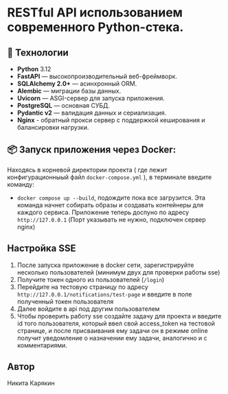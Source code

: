 # RESTful API использованием современного Python-стека.

## 🚀 Технологии

- **Python** 3.12
- **FastAPI** — высокопроизводительный веб-фреймворк.
- **SQLAlchemy 2.0+** — асинхронный ORM.
- **Alembic** — миграции базы данных.
- **Uvicorn** — ASGI-сервер для запуска приложения.
- **PostgreSQL** — основная СУБД.
- **Pydantic v2** — валидация данных и сериализация.
- **Nginx** - обратный прокси сервер с поддержкой кеширования и балансировки нагрузки.


## 📦 Запуск приложения через Docker:

Находясь в корневой директории проекта ( где лежит конфигурационныый файл ```docker-compose.yml``` ), в терминале введите команду:
- ```docker compose up --build```, подождите пока все загрузится.
Эта команда начнет собирать образы и создавать контейнеры для каждого сервиса.
Приложение теперь доспуно по адресу ```http://127.0.0.1``` (Порт указывать не нужно, подключен сервер nginx)


##  Настройка SSE
1. После запуска приложение в docker сети, зарегистрируйте несколько пользователей (минимум двух для проверки работы sse)
2. Получите токен одного из пользователей (```/login```)
3. Перейдите на тестовую страницу по адресу ```http://127.0.0.1/notifications/test-page``` и введите в поле полученный токен пользователя
4. Далее войдите в api под другим пользователем
5. Чтобы проверить работу sse создайте задачу для проекта и введите id того пользователя, который ввел свой access_token на тестовой странице,
 и после присваивания ему задачи он в режиме online получит уведомление о назначении ему задачи, аналогично и с комментариями.

## Автор
Никита Карякин
